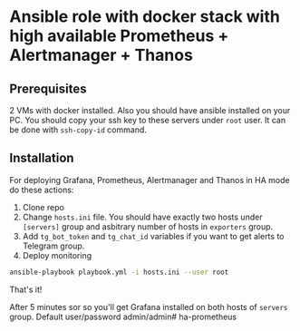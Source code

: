 # Ansible role with docker stack with high available Prometheus + Alertmanager + Thanos

## Prerequisites
2 VMs with docker installed. Also you should have ansible installed on your PC.
You should copy your ssh key to these servers under `root` user.
It can be done with `ssh-copy-id` command.

## Installation
For deploying Grafana, Prometheus, Alertmanager and Thanos in HA mode do these actions:
1. Clone repo
2. Change `hosts.ini` file. You should have exactly two hosts under `[servers]` group and asbitrary number of hosts in `exporters` group.
3. Add `tg_bot_token` and `tg_chat_id` variables if you want to get alerts to Telegram group.
4. Deploy monitoring
```bash
ansible-playbook playbook.yml -i hosts.ini --user root
```

That's it!

After 5 minutes sor so you'll get Grafana installed on both hosts of `servers` group.
Default user/password admin/admin# ha-prometheus
